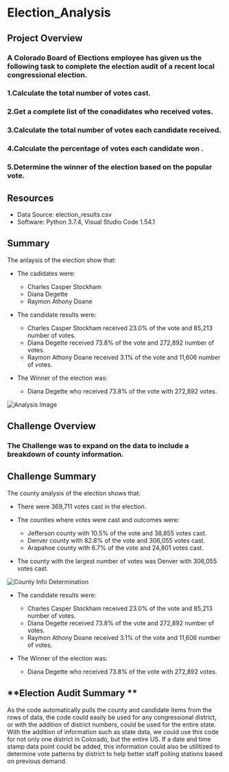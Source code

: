 # Election_Analysis #
## **Project Overview** #
 
### A Colorado Board of Elections employee has given us the following task to complete the election audit of a recent local congressional election. ###

### 1.Calculate the total number of votes cast. ###
### 2.Get a complete list of the conadidates who received votes. ###
### 3.Calculate the total number of votes each candidate received. ###
### 4.Calculate the percentage of votes each candidate won . ###
### 5.Determine the winner of the election based on the popular vote. ###

## **Resources** ##
* Data Source: election_results.csv
* Software: Python 3.7.4, Visual Studio Code 1.54.1

## **Summary** ##

The anlaysis of the election show that:

* The cadidates were:
  * Charles Casper Stockham
  * Diana Degette
  * Raymon Athony Doane

* The candidate results were:
  * Charles Casper Stockham received 23.0% of the vote and 85,213 number of votes.
  * Diana Degette received 73.8% of the vote and 272,892 number of votes.
  * Raymon Athony Doane received 3.1% of the vote and 11,606 number of votes.
* The Winner of the election was:
  * Diana Degette who received 73.8% of the vote with 272,892 votes.

![Analysis Image](https://user-images.githubusercontent.com/78942457/111059295-83ede700-8462-11eb-9502-0817c789ef67.PNG)
  
## **Challenge Overview** ##
### The Challenge was to expand on the data to include a breakdown of county information. ###

## **Challenge Summary** ##
The county analysis of the election shows that:

* There were 369,711 votes cast in the election.

* The counties where votes were cast and outcomes were:
  * Jefferson county with 10.5% of the vote and 38,855 votes cast.
  * Denver county with 82.8% of the vote and 306,055 votes cast.
  * Arapahoe county with 6.7% of the vote and 24,801 votes cast.

* The county with the largest number of votes was Denver with 306,055 votes cast.

![County Info Determination](https://user-images.githubusercontent.com/78942457/111059342-d9c28f00-8462-11eb-94d7-c8ca20bbdb32.PNG)

* The candidate results were:
  * Charles Casper Stockham received 23.0% of the vote and 85,213 number of votes.
  * Diana Degette received 73.8% of the vote and 272,892 number of votes.
  * Raymon Athony Doane received 3.1% of the vote and 11,606 number of votes.

* The Winner of the election was:
  * Diana Degette who received 73.8% of the vote with 272,892 votes.

## **Election Audit Summary ** ##

As the code automatically pulls the county and candidate items from the rows of data, the code could easily be used for any congressional district, or with the addition of district numbers, could be used for the entire state.  With the addition of information such as state data, we could use this code for not only one district in Colorado, but the entire US.  If a date and time stamp data point could be added, this information could also be utilitized to determine vote patterns by district to help better staff polling stations based on previous demand.
